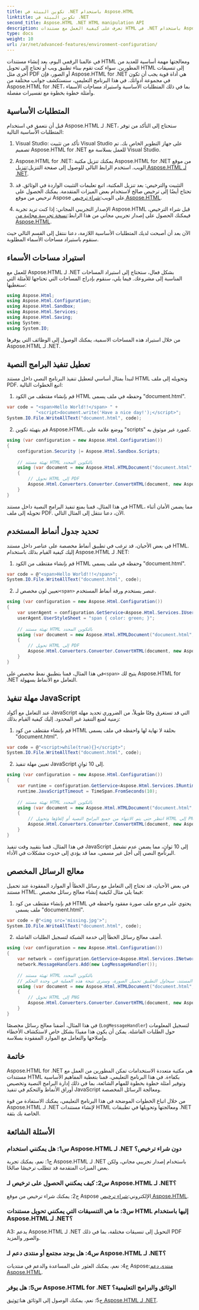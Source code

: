 ```yaml
---
title: تكوين البيئة في .NET باستخدام Aspose.HTML
linktitle: تكوين البيئة في .NET
second_title: Aspose.HTML .NET HTML manipulation API
description: تعرف على كيفية العمل مع مستندات HTML في .NET باستخدام Aspose.HTML لمهام مثل إدارة البرامج النصية والأنماط المخصصة والتحكم في تنفيذ JavaScript والمزيد. يوفر هذا البرنامج التعليمي الشامل أمثلة خطوة بخطوة وأسئلة شائعة لمساعدتك على البدء.
type: docs
weight: 10
url: /ar/net/advanced-features/environment-configuration/
---
```


في عالمنا الرقمي اليوم، يعد إنشاء مستندات HTML ومعالجتها مهمة أساسية للعديد من المطورين. سواء كنت تقوم ببناء تطبيق ويب أو تحتاج إلى تحويل HTML إلى تنسيقات أخرى مثل PDF أو الصور، فإن Aspose.HTML for .NET هي أداة قوية يجب أن تكون في مجموعة أدواتك. في هذا البرنامج التعليمي، سنستكشف جوانب مختلفة من Aspose.HTML for .NET، بما في ذلك المتطلبات الأساسية واستيراد مساحات الأسماء وأمثلة خطوة بخطوة مع تفسيرات مفصلة.

## المتطلبات الأساسية

قبل أن نتعمق في استخدام Aspose.HTML لـ .NET، ستحتاج إلى التأكد من توفر المتطلبات الأساسية التالية:

1. Visual Studio: تأكد من تثبيت Visual Studio على جهاز التطوير الخاص بك. تم تصميم Aspose.HTML for .NET للعمل بسلاسة مع Visual Studio.

2.  Aspose.HTML for .NET: يمكنك تنزيل مكتبة Aspose.HTML for .NET من موقع الويب. استخدم الرابط التالي للوصول إلى صفحة التنزيل:[تنزيل Aspose.HTML لـ .NET](https://releases.aspose.com/html/net/).

3.  التثبيت والترخيص: بعد تنزيل المكتبة، اتبع تعليمات التثبيت الواردة في الوثائق. قد تحتاج أيضًا إلى ترخيص صالح لاستخدام بعض الميزات المتقدمة. يمكنك الحصول على ترخيص من موقع Aspose على الويب:[شراء ترخيص Aspose.HTML](https://purchase.aspose.com/buy).

4.  الإصدار التجريبي المجاني: إذا كنت تريد تجربة Aspose.HTML قبل شراء الترخيص، فيمكنك الحصول على إصدار تجريبي مجاني من هذا الرابط:[نسخة تجريبية مجانية من Aspose.HTML](https://releases.aspose.com/).

الآن بعد أن أصبحت لديك المتطلبات الأساسية اللازمة، دعنا ننتقل إلى القسم التالي حيث سنقوم باستيراد مساحات الأسماء المطلوبة.

## استيراد مساحات الأسماء

للعمل مع Aspose.HTML لـ .NET بشكل فعال، ستحتاج إلى استيراد المساحات المناسبة إلى مشروعك. فيما يلي، سنقوم بإدراج المساحات التي تحتاجها للأمثلة التي سنغطيها:

```csharp
using Aspose.Html;
using Aspose.Html.Configuration;
using Aspose.Html.Sandbox;
using Aspose.Html.Services;
using Aspose.Html.Saving;
using System;
using System.IO;
```

من خلال استيراد هذه المساحات الاسمية، يمكنك الوصول إلى الوظائف التي يوفرها Aspose.HTML لـ .NET.

## تعطيل تنفيذ البرامج النصية

لنبدأ بمثال أساسي لتعطيل تنفيذ البرنامج النصي داخل مستند HTML وتحويله إلى ملف PDF. اتبع الخطوات التالية:

1. قم بإنشاء مقتطف من الكود HTML وحفظه في ملف يسمى "document.html".

```csharp
var code = "<span>Hello World!!</span> " +
           "<script>document.write('Have a nice day!');</script>";
System.IO.File.WriteAllText("document.html", code);
```

2. قم بتهيئة تكوين Aspose.HTML، ووضع علامة على "scripts" كمورد غير موثوق به.

```csharp
using (var configuration = new Aspose.Html.Configuration())
{
    configuration.Security |= Aspose.Html.Sandbox.Scripts;
    
    // تهيئة مستند HTML بالتكوين المحدد
    using (var document = new Aspose.Html.HTMLDocument("document.html", configuration))
    {
        // تحويل HTML إلى PDF
        Aspose.Html.Converters.Converter.ConvertHTML(document, new Aspose.Html.Saving.PdfSaveOptions(), "output.pdf");
    }
}
```

في هذا المثال، قمنا بمنع تنفيذ البرامج النصية داخل مستند HTML، مما يضمن الأمان أثناء تحويله إلى ملف PDF. الآن، دعنا ننتقل إلى المثال التالي.

## تحديد جدول أنماط المستخدم

في بعض الأحيان، قد ترغب في تطبيق أنماط مخصصة على عناصر داخل مستند HTML. إليك كيفية القيام بذلك باستخدام Aspose.HTML لـ .NET:

1. قم بإنشاء مقتطف من الكود HTML وحفظه في ملف يسمى "document.html".

```csharp
var code = @"<span>Hello World!!!</span>";
System.IO.File.WriteAllText("document.html", code);
```

2.  تعيين لون مخصص لـ`<span>` عنصر يستخدم ورقة أنماط المستخدم.

```csharp
using (var configuration = new Aspose.Html.Configuration())
{
    var userAgent = configuration.GetService<Aspose.Html.Services.IUserAgentService>();
    userAgent.UserStyleSheet = "span { color: green; }";
    
    // تهيئة مستند HTML بالتكوين المحدد
    using (var document = new Aspose.Html.HTMLDocument("document.html", configuration))
    {
        // تحويل HTML إلى PDF
        Aspose.Html.Converters.Converter.ConvertHTML(document, new Aspose.Html.Saving.PdfSaveOptions(), "output.pdf");
    }
}
```

 في هذا المثال، قمنا بتطبيق نمط مخصص على`<span>` يتيح لك Aspose.HTML for .NET التعامل مع الأنماط بسهولة.

## مهلة تنفيذ JavaScript

عند التعامل مع أكواد JavaScript التي قد تستغرق وقتًا طويلاً، من الضروري تحديد مهلة زمنية لمنع التنفيذ غير المحدود. إليك كيفية القيام بذلك:

1. قم بإنشاء مقتطف من كود HTML بحلقة لا نهاية لها واحفظه في ملف يسمى "document.html".

```csharp
var code = @"<script>while(true){}</script>";
System.IO.File.WriteAllText("document.html", code);
```

2. تعيين مهلة تنفيذ JavaScript إلى 10 ثوانٍ.

```csharp
using (var configuration = new Aspose.Html.Configuration())
{
    var runtime = configuration.GetService<Aspose.Html.Services.IRuntimeService>();
    runtime.JavaScriptTimeout = TimeSpan.FromSeconds(10);
    
    // تهيئة مستند HTML بالتكوين المحدد
    using (var document = new Aspose.Html.HTMLDocument("document.html", configuration))
    {
        // انتظر حتى يتم الانتهاء من جميع البرامج النصية أو إلغاؤها وتحويل HTML إلى PNG
        Aspose.Html.Converters.Converter.ConvertHTML(document, new Aspose.Html.Saving.ImageSaveOptions(), "output.png");
    }
}
```

في هذا المثال، قمنا بتقييد وقت تنفيذ JavaScript إلى 10 ثوانٍ، مما يضمن عدم تشغيل البرنامج النصي إلى أجل غير مسمى، مما قد يؤدي إلى حدوث مشكلات في الأداء.

## معالج الرسائل المخصص

في بعض الأحيان، قد تحتاج إلى التعامل مع رسائل الخطأ أو الموارد المفقودة عند تحميل مستند HTML. فيما يلي مثال لكيفية إنشاء معالج رسائل مخصص:

1. قم بإنشاء مقتطف من كود HTML يحتوي على مرجع ملف صورة مفقود واحفظه في ملف يسمى "document.html".

```csharp
var code = @"<img src='missing.jpg'>";
System.IO.File.WriteAllText("document.html", code);
```

2. أضف معالج رسائل الخطأ إلى خدمة الشبكة لتسجيل الطلبات الفاشلة.

```csharp
using (var configuration = new Aspose.Html.Configuration())
{
    var network = configuration.GetService<Aspose.Html.Services.INetworkService>();
    network.MessageHandlers.Add(new LogMessageHandler());
    
    // تهيئة مستند HTML بالتكوين المحدد
    // أثناء تحميل المستند، سيحاول التطبيق تحميل الصورة، وسنرى نتيجة هذه العملية في وحدة التحكم.
    using (var document = new Aspose.Html.HTMLDocument("document.html", configuration))
    {
        // تحويل HTML إلى PNG
        Aspose.Html.Converters.Converter.ConvertHTML(document, new Aspose.Html.Saving.ImageSaveOptions(), "output.png");
    }
}
```

في هذا المثال، أضفنا معالج رسائل مخصصًا (`LogMessageHandler`) لتسجيل المعلومات حول الطلبات الفاشلة. يمكن أن يكون هذا مفيدًا بشكل خاص لاستكشاف الأخطاء وإصلاحها والتعامل مع الموارد المفقودة بسلاسة.

## خاتمة

Aspose.HTML for .NET هي مكتبة متعددة الاستخدامات تمكن المطورين من العمل مع مستندات HTML بكفاءة. في هذا البرنامج التعليمي، قمنا بتغطية المفاهيم الأساسية وتوفير أمثلة خطوة بخطوة للمهام الشائعة، بما في ذلك إدارة البرامج النصية وتخصيص أوراق الأنماط والتحكم في تنفيذ JavaScript ومعالجة الرسائل المخصصة.

من خلال اتباع الخطوات الموضحة في هذا البرنامج التعليمي، يمكنك الاستفادة من قوة Aspose.HTML لـ .NET لإنشاء مستندات HTML ومعالجتها وتحويلها في تطبيقات .NET الخاصة بك بثقة.

## الأسئلة الشائعة

### س1: هل يمكنني استخدام Aspose.HTML لـ .NET دون شراء ترخيص؟

ج1: نعم، يمكنك تجربة Aspose.HTML لـ .NET باستخدام إصدار تجريبي مجاني، ولكن بعض الميزات المتقدمة قد تتطلب ترخيصًا صالحًا.

### س2: كيف يمكنني الحصول على ترخيص لـ Aspose.HTML لـ .NET؟

 ج2: يمكنك شراء ترخيص من موقع Aspose الإلكتروني:[شراء ترخيص Aspose.HTML](https://purchase.aspose.com/buy).

### س3: ما هي التنسيقات التي يمكنني تحويل مستندات HTML إليها باستخدام Aspose.HTML لـ .NET؟

A3: يدعم Aspose.HTML لـ .NET التحويل إلى تنسيقات مختلفة، بما في ذلك PDF والصور والمزيد.

### س4: هل يوجد مجتمع أو منتدى دعم لـ Aspose.HTML لـ .NET؟

 ج4: نعم، يمكنك العثور على المساعدة والدعم في منتديات Aspose:[منتدى دعم Aspose.HTML](https://forum.aspose.com/).

### س5: هل يوفر Aspose.HTML for .NET الوثائق والبرامج التعليمية؟

 ج5: نعم، يمكنك الوصول إلى الوثائق هنا:[توثيق Aspose.HTML لـ .NET](https://reference.aspose.com/html/net/).